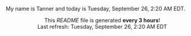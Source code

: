 My name is Tanner and today is Tuesday, September 26, 2:20 AM EDT.

<p align="center">This <i>README</i> file is generated <b>every 3 hours</b>!</br>Last refresh: Tuesday, September 26, 2:20 AM EDT<br /></p>
